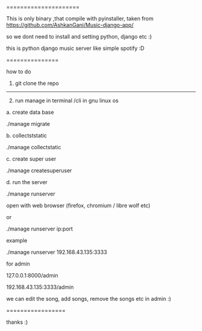 =====================

This is only binary ,that compile with pyinstaller, taken from  https://github.com/AshkanGanj/Music-django-app/

so we dont need to install and setting python, django etc :)

this is python django music server like simple spotify :D

===============

how to do

1. git clone the repo


-------------

2. run manage in terminal /cli in gnu linux os 


a. create data base

./manage migrate



b. collectststatic

./manage collectstatic



c. create super user

./manage createsuperuser


d. run the server

./manage runserver


open with web browser (firefox, chromium / libre wolf etc)


or 


./manage runserver ip:port


example


./manage runserver 192.168.43.135:3333




for admin

127.0.0.1:8000/admin

192.168.43.135:3333/admin 


we can edit the song, add songs, remove the songs etc in admin :)


=================

thanks :)




